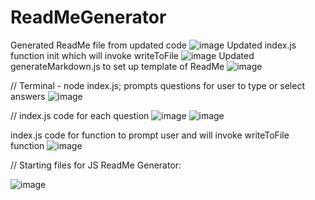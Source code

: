 # ReadMeGenerator
Generated ReadMe file from updated code
![image](https://user-images.githubusercontent.com/79474830/115477696-16c03500-a20a-11eb-99e5-aedae5865f5c.png)
Updated index.js function init which will invoke writeToFile
![image](https://user-images.githubusercontent.com/79474830/115477930-a1a12f80-a20a-11eb-8da9-8a636281fa26.png)
Updated generateMarkdown.js to set up template of ReadMe
![image](https://user-images.githubusercontent.com/79474830/115478083-f17ff680-a20a-11eb-88a8-70583681e32b.png)

//
Terminal - node index.js; prompts questions for user to type or select answers
![image](https://user-images.githubusercontent.com/79474830/115473665-bf1dcb80-a201-11eb-9a75-f905f7a1ed38.png)

//
index.js code for each question
![image](https://user-images.githubusercontent.com/79474830/115473846-115eec80-a202-11eb-8dc3-7f4818643bc7.png)
![image](https://user-images.githubusercontent.com/79474830/115473994-220f6280-a202-11eb-8b71-8b4e26114c20.png)

index.js code for function to prompt user and will invoke writeToFile function
![image](https://user-images.githubusercontent.com/79474830/115474108-5daa2c80-a202-11eb-9bc8-bc6fe0b755dc.png)

//
Starting files for JS ReadMe Generator:

![image](https://user-images.githubusercontent.com/79474830/115460979-87f1ef00-a1ee-11eb-8f43-4f05bb1132ff.png)
